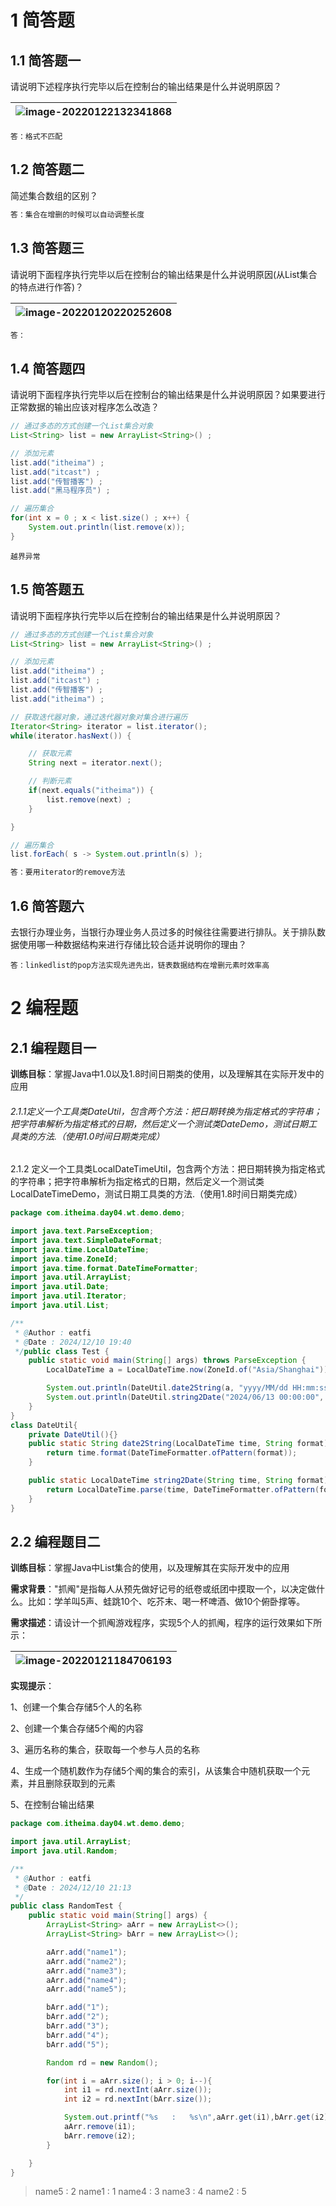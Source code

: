 # 1 简答题

## 1.1 简答题一

请说明下述程序执行完毕以后在控制台的输出结果是什么并说明原因？

| ![image-20220122132341868](images/image-20220122132341868.png) |
| -------------------------------------------------------------- |

```
答：格式不匹配
```

## 1.2 简答题二

简述集合数组的区别？

```java
答：集合在增删的时候可以自动调整长度
```

## 1.3 简答题三

请说明下面程序执行完毕以后在控制台的输出结果是什么并说明原因(从List集合的特点进行作答)？

| ![image-20220120220252608](images/image-20220120220252608.png) |
| -------------------------------------------------------------- |

```java
答：
```

## 1.4 简答题四

请说明下面程序执行完毕以后在控制台的输出结果是什么并说明原因？如果要进行正常数据的输出应该对程序怎么改造？

```java
// 通过多态的方式创建一个List集合对象
List<String> list = new ArrayList<String>() ;

// 添加元素
list.add("itheima") ;
list.add("itcast") ;
list.add("传智播客") ;
list.add("黑马程序员") ;

// 遍历集合
for(int x = 0 ; x < list.size() ; x++) {
    System.out.println(list.remove(x));
}
```

```
越界异常
```

## 1.5 简答题五

请说明下面程序执行完毕以后在控制台的输出结果是什么并说明原因？

```java
// 通过多态的方式创建一个List集合对象
List<String> list = new ArrayList<String>() ;

// 添加元素
list.add("itheima") ;
list.add("itcast") ;
list.add("传智播客") ;
list.add("itheima") ;

// 获取迭代器对象，通过迭代器对象对集合进行遍历
Iterator<String> iterator = list.iterator();
while(iterator.hasNext()) {

    // 获取元素
    String next = iterator.next();

    // 判断元素
    if(next.equals("itheima")) {
        list.remove(next) ;
    }

}

// 遍历集合
list.forEach( s -> System.out.println(s) );
```

```java
答：要用iterator的remove方法
```

## 1.6 简答题六

去银行办理业务，当银行办理业务人员过多的时候往往需要进行排队。关于排队数据使用哪一种数据结构来进行存储比较合适并说明你的理由？

```
答：linkedlist的pop方法实现先进先出，链表数据结构在增删元素时效率高
```

# 2 编程题

## 2.1 编程题目一

**训练目标**：掌握Java中1.0以及1.8时间日期类的使用，以及理解其在实际开发中的应用

###### 2.1.1定义一个工具类DateUtil，包含两个方法：把日期转换为指定格式的字符串；把字符串解析为指定格式的日期，然后定义一个测试类DateDemo，测试日期工具类的方法.（使用1.0时间日期类完成）

2.1.2 定义一个工具类LocalDateTimeUtil，包含两个方法：把日期转换为指定格式的字符串；把字符串解析为指定格式的日期，然后定义一个测试类LocalDateTimeDemo，测试日期工具类的方法.（使用1.8时间日期类完成）

```java
package com.itheima.day04.wt.demo.demo;

import java.text.ParseException;
import java.text.SimpleDateFormat;
import java.time.LocalDateTime;
import java.time.ZoneId;
import java.time.format.DateTimeFormatter;
import java.util.ArrayList;
import java.util.Date;
import java.util.Iterator;
import java.util.List;

/**
 * @Author : eatfi
 * @Date : 2024/12/10 19:40
 */public class Test {
    public static void main(String[] args) throws ParseException {
        LocalDateTime a = LocalDateTime.now(ZoneId.of("Asia/Shanghai"));

        System.out.println(DateUtil.date2String(a, "yyyy/MM/dd HH:mm:ss"));
        System.out.println(DateUtil.string2Date("2024/06/13 00:00:00", "yyyy/MM/dd HH:mm:ss"));
    }
}
class DateUtil{
    private DateUtil(){}
    public static String date2String(LocalDateTime time, String format) {
        return time.format(DateTimeFormatter.ofPattern(format));
    }

    public static LocalDateTime string2Date(String time, String format){
        return LocalDateTime.parse(time, DateTimeFormatter.ofPattern(format));
    }
}
```

## 2.2 编程题目二

**训练目标**：掌握Java中List集合的使用，以及理解其在实际开发中的应用

**需求背景**："抓阄"是指每人从预先做好记号的纸卷或纸团中摸取一个，以决定做什么。比如：学羊叫5声、蛙跳10个、吃芥末、喝一杯啤酒、做10个俯卧撑等。

**需求描述**：请设计一个抓阄游戏程序，实现5个人的抓阄，程序的运行效果如下所示：

| ![image-20220121184706193](images/image-20220121184706193.png) |
| -------------------------------------------------------------- |

**实现提示**：

1、创建一个集合存储5个人的名称

2、创建一个集合存储5个阄的内容

3、遍历名称的集合，获取每一个参与人员的名称

4、生成一个随机数作为存储5个阄的集合的索引，从该集合中随机获取一个元素，并且删除获取到的元素

5、在控制台输出结果

```java
package com.itheima.day04.wt.demo.demo;

import java.util.ArrayList;
import java.util.Random;

/**
 * @Author : eatfi
 * @Date : 2024/12/10 21:13
 */
public class RandomTest {
    public static void main(String[] args) {
        ArrayList<String> aArr = new ArrayList<>();
        ArrayList<String> bArr = new ArrayList<>();

        aArr.add("name1");
        aArr.add("name2");
        aArr.add("name3");
        aArr.add("name4");
        aArr.add("name5");

        bArr.add("1");
        bArr.add("2");
        bArr.add("3");
        bArr.add("4");
        bArr.add("5");

        Random rd = new Random();

        for(int i = aArr.size(); i > 0; i--){
            int i1 = rd.nextInt(aArr.size());
            int i2 = rd.nextInt(bArr.size());

            System.out.printf("%s   :   %s\n",aArr.get(i1),bArr.get(i2));
            aArr.remove(i1);
            bArr.remove(i2);
        }

    }
}
```

> name5   :   2
> name1   :   1
> name4   :   3
> name3   :   4
> name2   :   5
